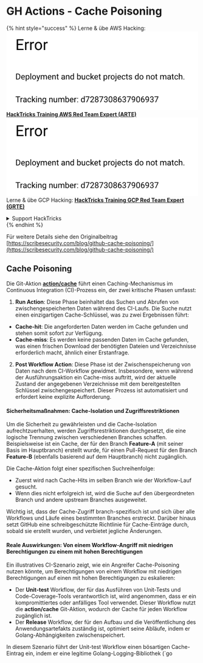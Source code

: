 # GH Actions - Cache Poisoning

{% hint style="success" %}
Lerne & übe AWS Hacking:<img src="../../../.gitbook/assets/image (1) (1).png" alt="" data-size="line">[**HackTricks Training AWS Red Team Expert (ARTE)**](https://training.hacktricks.xyz/courses/arte)<img src="../../../.gitbook/assets/image (1) (1).png" alt="" data-size="line">\
Lerne & übe GCP Hacking: <img src="../../../.gitbook/assets/image (2).png" alt="" data-size="line">[**HackTricks Training GCP Red Team Expert (GRTE)**<img src="../../../.gitbook/assets/image (2).png" alt="" data-size="line">](https://training.hacktricks.xyz/courses/grte)

<details>

<summary>Support HackTricks</summary>

* Überprüfe die [**Abonnementpläne**](https://github.com/sponsors/carlospolop)!
* **Tritt der** 💬 [**Discord-Gruppe**](https://discord.gg/hRep4RUj7f) oder der [**Telegram-Gruppe**](https://t.me/peass) bei oder **folge** uns auf **Twitter** 🐦 [**@hacktricks\_live**](https://twitter.com/hacktricks\_live)**.**
* **Teile Hacking-Tricks, indem du PRs an die** [**HackTricks**](https://github.com/carlospolop/hacktricks) und [**HackTricks Cloud**](https://github.com/carlospolop/hacktricks-cloud) GitHub-Repos einreichst.

</details>
{% endhint %}

Für weitere Details siehe den Originalbeitrag [https://scribesecurity.com/blog/github-cache-poisoning/](https://scribesecurity.com/blog/github-cache-poisoning/)

## Cache Poisoning

Die Git-Aktion [**action/cache**](https://github.com/actions/cache) führt einen Caching-Mechanismus im Continuous Integration (CI)-Prozess ein, der zwei kritische Phasen umfasst:

1. **Run Action**: Diese Phase beinhaltet das Suchen und Abrufen von zwischengespeicherten Daten während des CI-Laufs. Die Suche nutzt einen einzigartigen Cache-Schlüssel, was zu zwei Ergebnissen führt:
* **Cache-hit**: Die angeforderten Daten werden im Cache gefunden und stehen somit sofort zur Verfügung.
* **Cache-miss**: Es werden keine passenden Daten im Cache gefunden, was einen frischen Download der benötigten Dateien und Verzeichnisse erforderlich macht, ähnlich einer Erstanfrage.
2. **Post Workflow Action**: Diese Phase ist der Zwischenspeicherung von Daten nach dem CI-Workflow gewidmet. Insbesondere, wenn während der Ausführungsaktion ein Cache-miss auftritt, wird der aktuelle Zustand der angegebenen Verzeichnisse mit dem bereitgestellten Schlüssel zwischengespeichert. Dieser Prozess ist automatisiert und erfordert keine explizite Aufforderung.

#### Sicherheitsmaßnahmen: Cache-Isolation und Zugriffsrestriktionen

Um die Sicherheit zu gewährleisten und die Cache-Isolation aufrechtzuerhalten, werden Zugriffsrestriktionen durchgesetzt, die eine logische Trennung zwischen verschiedenen Branches schaffen. Beispielsweise ist ein Cache, der für den Branch **Feature-A** (mit seiner Basis im Hauptbranch) erstellt wurde, für einen Pull-Request für den Branch **Feature-B** (ebenfalls basierend auf dem Hauptbranch) nicht zugänglich.

Die Cache-Aktion folgt einer spezifischen Suchreihenfolge:

* Zuerst wird nach Cache-Hits im selben Branch wie der Workflow-Lauf gesucht.
* Wenn dies nicht erfolgreich ist, wird die Suche auf den übergeordneten Branch und andere upstream Branches ausgeweitet.

Wichtig ist, dass der Cache-Zugriff branch-spezifisch ist und sich über alle Workflows und Läufe eines bestimmten Branches erstreckt. Darüber hinaus setzt GitHub eine schreibgeschützte Richtlinie für Cache-Einträge durch, sobald sie erstellt wurden, und verbietet jegliche Änderungen.

#### Reale Auswirkungen: Von einem Workflow-Angriff mit niedrigen Berechtigungen zu einem mit hohen Berechtigungen

Ein illustratives CI-Szenario zeigt, wie ein Angreifer Cache-Poisoning nutzen könnte, um Berechtigungen von einem Workflow mit niedrigen Berechtigungen auf einen mit hohen Berechtigungen zu eskalieren:

* Der **Unit-test** Workflow, der für das Ausführen von Unit-Tests und Code-Coverage-Tools verantwortlich ist, wird angenommen, dass er ein kompromittiertes oder anfälliges Tool verwendet. Dieser Workflow nutzt die **action/cache** Git-Aktion, wodurch der Cache für jeden Workflow zugänglich ist.
* Der **Release** Workflow, der für den Aufbau und die Veröffentlichung des Anwendungsartefakts zuständig ist, optimiert seine Abläufe, indem er Golang-Abhängigkeiten zwischenspeichert.

In diesem Szenario führt der Unit-test Workflow einen bösartigen Cache-Eintrag ein, indem er eine legitime Golang-Logging-Bibliothek (\`go
